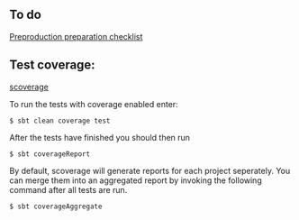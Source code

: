 ## To do

[Preproduction preparation checklist](https://github.com/Groz/fotm-info/issues/7)

## Test coverage:

[scoverage](https://github.com/scoverage/sbt-scoverage)

To run the tests with coverage enabled enter:

```
$ sbt clean coverage test
```

After the tests have finished you should then run

```
$ sbt coverageReport
```

By default, scoverage will generate reports for each project seperately. 
You can merge them into an aggregated report by invoking the following command after all tests are run.

```
$ sbt coverageAggregate
```

